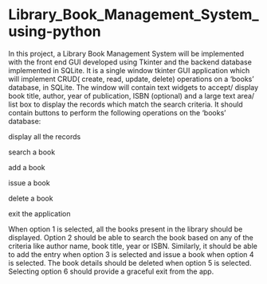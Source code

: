 # Library_Book_Management_System_using-python

In this project, a Library Book Management System will be implemented with the front end GUI developed using Tkinter and the backend database implemented in SQLite. It is a single window tkinter GUI application which will implement CRUD( create, read, update, delete) operations on a ‘books’ database, in SQLite.
The window will contain text widgets to accept/ display book title, author, year of publication, ISBN (optional) and a large text area/ list box to display the records which match the search criteria. It should contain buttons to perform the following operations on the ‘books’ database:

display all the records

search a book

add a book

issue a book

delete a book

exit the application

When option 1 is selected, all the books present in the library should be displayed. Option 2 should be able to search the book based on any of the criteria like author name, book title, year or ISBN. Similarly, it should be able to add the entry when option 3 is selected and issue a book when option 4 is selected. The book details should be deleted when option 5 is selected. Selecting option 6 should provide a graceful exit from the app.
